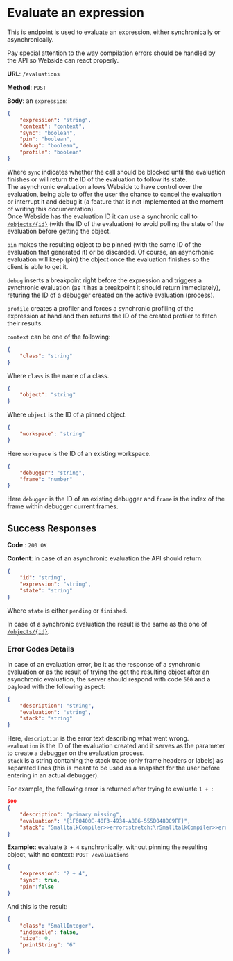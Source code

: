 # Evaluate an expression
This is endpoint is used to evaluate an expression, either synchronically or asynchronically.

Pay special attention to the way compilation errors should be handled by the API so Webside can react properly.

**URL**: `/evaluations`

**Method**: `POST`

**Body**: an `expression`:

```json
{
    "expression": "string",
    "context": "context",
    "sync": "boolean",
    "pin": "boolean",
    "debug": "boolean",
    "profile": "boolean"
}
```
Where `sync` indicates whether the call should be blocked until the evaluation finishes or will return the ID of the evaluation to follow its state.  
The asynchronic evaluation allows Webside to have control over the evaluation, being able to offer the user the chance to cancel the evaluation or interrupt it and debug it (a feature that is not implemented at the moment of writing this documentation).  
Once Webside has the evaluation ID it can use a synchronic call to [`/objects/{id}`](../objects/id/get.md) (with the ID of the evaluation) to avoid polling the state of the evaluation before getting the object.

`pin` makes the resulting object to be pinned (with the same ID of the evaluation that generated it) or be discarded. Of course, an asyncrhonic evaluation will keep (pin) the object once the evaluation finishes so the client is able to get it.

`debug` inserts a breakpoint right before the expression and triggers a synchronic evaluation (as it has a breakpoint it should return immediately), returing the ID of a debugger created on the active evaluation (process).

`profile` creates a profiler and forces a synchronic profiling of the expression at hand and then returns the ID of the created profiler to fetch their results.

`context` can be one of the following:

```json
{
    "class": "string"
}
```
Where `class` is the name of a class.

```json
{
    "object": "string"
}
```
Where `object` is the ID of a pinned object.

```json
{
    "workspace": "string"
}
```
Here `workspace` is the ID of an existing workspace.

```json
{
    "debugger": "string",
    "frame": "number"
}
```
Here `debugger` is the ID of an existing debugger and `frame` is the index of the frame within debugger current frames. 

## Success Responses

**Code** : `200 OK`

**Content**: in case of an asynchronic evaluation the API should return:
```json
{
    "id": "string",
    "expression": "string",
    "state": "string"
}
```
Where `state` is either `pending` or `finished`.

In case of a synchronic evaluation the result is the same as the one of [`/objects/{id}`](../objects/id/get.md).

### Error Codes Details
In case of an evaluation error, be it as the response of a synchronic evaluation or as the result of trying the get the resulting object after an asynchronic evaluation, the server should respond with code `500` and a payload with the following aspect:
```json
{
	"description": "string",
	"evaluation": "string",
	"stack": "string"
}
```
Here, `description` is the error text describing what went wrong.  
`evaluation` is the ID of the evaluation created and it serves as the parameter to create a debugger on the evaluation process.  
`stack` is a string contaning the stack trace (only frame headers or labels) as separated lines (this is meant to be used as a snapshot for the user before entering in an actual debugger).

For example, the following error is returned after trying to evaluate `1 + `:

```json
500
{
	"description": "primary missing",
	"evaluation": "{1F60400E-40F3-4934-A8B6-555D048DC9FF}",
	"stack": "SmalltalkCompiler>>error:stretch:\rSmalltalkCompiler>>error: 'primary missing' at: 3 \rSmalltalkParser>>error: 'primary missing' at: 3 \rSmalltalkParser>>error: 'primary missing' \rSmalltalkParser>>binaryMessage:\rSmalltalkParser>>binarySequence:\rSmalltalkParser>>expression\rSmalltalkParser>>statement\rSmalltalkParser>>statements\rSmalltalkParser>>addStatementsTo:\rSmalltalkParser>>addBodyTo:\rSmalltalkParser>>headlessMethod\rSmalltalkCompiler>>parseExpression\r[] in SmalltalkCompiler>>compileExpression:\rObject(BlockClosure)>>setUnwind:\rBlockClosure>>ensure:\rProcess>>useExceptionHandler:while:\rBlockClosure>>on:do:\rCompiler>>protect:\rSmalltalkCompiler>>compileExpression: '1 +' \rCompiler>>evaluate: '1 +' for: nil \r[] in Compiler>>evaluate:for:ifFail:\rObject(BlockClosure)>>setUnwind:\rBlockClosure>>ensure:\rProcess>>useExceptionHandler:while:\rBlockClosure>>on:do:\rCompiler>>evaluate: '1 +' for: nil ifFail: nil \r[] in WebsideEvaluation>>evaluate\r[] in WebsideEvaluation>>evaluateBlock:\rMessageSend(Message)>>performOn:\rMessageSend>>perform\rMessageSend>>evaluate\rProcess>>privatePerform:\rProcess>>basicEvaluate:\rMessageSend>>newProcess\r"
}
```

**Example:**: evaluate `3 + 4` synchronically, without pinning the resulting object, with no context:
`POST /evaluations`
```json
{
    "expression": "2 + 4",
    "sync": true,
    "pin":false
}
```

And this is the result:
```json
{
    "class": "SmallInteger",
    "indexable": false,
    "size": 0,
    "printString": "6"
}
```